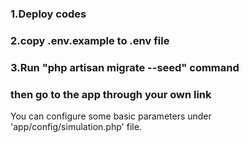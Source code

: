### 1.Deploy codes
### 2.copy .env.example to .env file
### 3.Run "php artisan migrate --seed" command 
### then go to the app through your own link

You can configure some basic parameters under 'app/config/simulation.php' file. 
